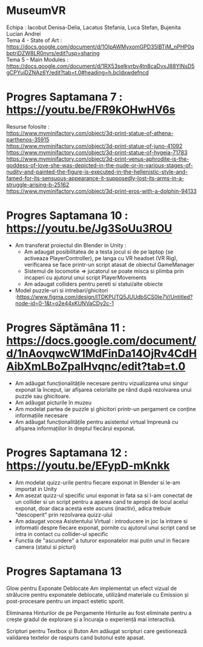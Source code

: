 # MuseumVR
Echipa : Iacobut Denisa-Delia, Lacatus Stefania, Luca Stefan, Bujenita Lucian Andrei  
Tema 4 - State of Art : https://docs.google.com/document/d/1OIpAWMyxomGPD35lBTiM_nPHP0qbptriDZW8LR0nyrs/edit?usp=sharing  
Tema 5 - Main Modules : https://docs.google.com/document/d/1RX53seIkyrbv4tn8caDvxJ88YlNsD5gCPYujDZNAz6Y/edit?tab=t.0#heading=h.bcldxwdefncd  

# Progres Saptamana 7 : https://youtu.be/FR9kOHwHV6s  
  Resurse folosite :   
  https://www.myminifactory.com/object/3d-print-statue-of-athena-parthenos-35915    
  https://www.myminifactory.com/object/3d-print-statue-of-juno-41092    
  https://www.myminifactory.com/object/3d-print-statue-of-hygeia-71783    
  https://www.myminifactory.com/object/3d-print-venus-aphrodite-is-the-goddess-of-love-she-was-depicted-in-the-nude-or-in-various-stages-of-nudity-and-painted-the-figure-is-executed-in-the-hellenistic-style-and-famed-for-its-sensuous-appearance-it-supposedly-lost-its-arms-in-a-struggle-arising-b-25162     
  https://www.myminifactory.com/object/3d-print-eros-with-a-dolphin-94133    

  # Progres Saptamana 10 : https://youtu.be/Jg3SoUu3ROU  
  - Am transferat proiectul din Blender in Unity :
      - Am adaugat posibilitatea de a testa jocul si de pe laptop (se activeaza PlayerController), pe langa cu VR headset (VR Rig), verificarea se face printr-un script atasat de obiectul GameManager  
      - Sistemul de locomotie => jucatorul se poate misca si plimba prin incaperi cu ajutorul unui script PlayerMovements  
      - Am adaugat colliders pentru pereti si statui/alte obiecte  
  - Model puzzle-uri si intrebari/ghicitori :https://www.figma.com/design/ITDKPUTQ5JUUdbSCS0Ie7V/Untitled?node-id=0-1&t=o2e44xKUNVaCDy2c-1
  # Progres Săptămâna 11 : https://docs.google.com/document/d/1nAovqwcW1MdFinDa14OjRv4CdHAibXmLBoZpaIHvqnc/edit?tab=t.0
  - Am adăugat funcționalitățile necesare pentru vizualizarea unui singur exponat la început, iar afișarea celorlalte pe rând după rezolvarea unui puzzle sau ghicitoare.
  - Am adăugat picturile în muzeu
  - Am modelat partea de puzzle și ghicitori printr-un pergament ce conține informațiile necesare
  - Am adăugat funcționalitățile pentru asistentul virtual împreună cu afișarea informațiilor în dreptul fiecărui exponat.  

# Progres Saptamana 12 : https://youtu.be/EFypD-mKnkk  
- Am modelat quizz-urile pentru fiecare exponat in Blender si le-am importat in Unity  
- Am asezat quizz-ul specific unui exponat in fata sa si l-am conectat de un collider si un script pentru a aparea cand te apropii de locul acelui exponat, doar daca acesta este ascuns (inactiv), adica trebuie "descoperit" prin rezolvarea quizz-ului
- Am adaugat vocea Asistentului Virtual : introducere in joc la intrare si informatii despre fiecare exponat, pornite cu ajutorul unui script cand se intra in contact cu collider-ul specific
- Functia de "ascundere" a tuturor exponatelor mai putin unul in fiecare camera (statui si picturi)  

# Progres Saptamana 13   
Glow pentru Exponate Deblocate
Am implementat un efect vizual de strălucire pentru exponatele deblocate, utilizând materiale cu Emission și post-procesare pentru un impact estetic sporit.

Eliminarea Hinturilor de pe Pergamente
Hinturile au fost eliminate pentru a crește gradul de explorare și a încuraja o experiență mai interactivă.

Scripturi pentru Textbox și Buton
Am adăugat scripturi care gestionează validarea textelor de raspuns cand butonul este apasat.
